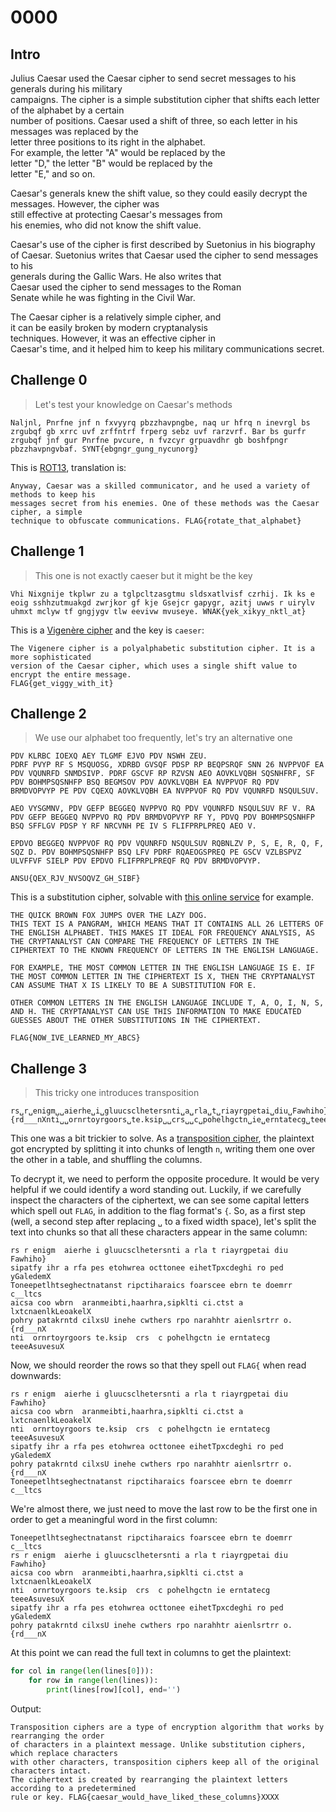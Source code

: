 
# 0000

## Intro

Julius Caesar used the Caesar cipher to send secret
messages to his generals during his military          
campaigns. The cipher is a simple substitution cipher 
that shifts each letter of the alphabet by a certain  
number of positions. Caesar used a shift of three, so 
each letter in his messages was replaced by the       
letter three positions to its right in the alphabet.  
For example, the letter "A" would be replaced by the  
letter "D," the letter "B" would be replaced by the   
letter "E," and so on.                                
                                                      
Caesar's generals knew the shift value, so they could 
easily decrypt the messages. However, the cipher was  
still effective at protecting Caesar's messages from  
his enemies, who did not know the shift value.        

Caesar's use of the cipher is first described by
Suetonius in his biography of Caesar. Suetonius writes
that Caesar used the cipher to send messages to his   
generals during the Gallic Wars. He also writes that  
Caesar used the cipher to send messages to the Roman  
Senate while he was fighting in the Civil War.        
                                                      
The Caesar cipher is a relatively simple cipher, and  
it can be easily broken by modern cryptanalysis       
techniques. However, it was an effective cipher in    
Caesar's time, and it helped him to keep his military 
communications secret. 

## Challenge 0

> Let's test your knowledge on Caesar's methods

```
Naljnl, Pnrfne jnf n fxvyyrq pbzzhavpngbe, naq ur hfrq n inevrgl bs zrgubqf gb xrrc uvf zrffntrf frperg sebz uvf rarzvrf. Bar bs gurfr zrgubqf jnf gur Pnrfne pvcure, n fvzcyr grpuavdhr gb boshfpngr pbzzhavpngvbaf. SYNT{ebgngr_gung_nycunorg}
```

This is [ROT13](https://en.wikipedia.org/wiki/ROT13), translation is:

```
Anyway, Caesar was a skilled communicator, and he used a variety of methods to keep his 
messages secret from his enemies. One of these methods was the Caesar cipher, a simple 
technique to obfuscate communications. FLAG{rotate_that_alphabet}
```

## Challenge 1

> This one is not exactly caeser but it might be the key

```
Vhi Nixgnije tkplwr zu a tglpcltzasgtmu sldsxatlvisf czrhij. Ik ks e eoig sshhzutmuakgd zwrjkor gf kje Gsejcr gapygr, azitj uwws r uirylv uhmxt mclyw tf gngjygv tlw eevivw mvuseye. WNAK{yek_xikyy_nktl_at}
```

This is a [Vigenère cipher](https://en.wikipedia.org/wiki/Vigen%C3%A8re_cipher) and the key is `caeser`:

```
The Vigenere cipher is a polyalphabetic substitution cipher. It is a more sophisticated 
version of the Caesar cipher, which uses a single shift value to encrypt the entire message. 
FLAG{get_viggy_with_it}
```

## Challenge 2

> We use our alphabet too frequently, let's try an alternative one

```
PDV KLRBC IOEXQ AEY TLGMF EJVO PDV NSWH ZEU.
PDRF PVYP RF S MSQUOSG, XDRBD GVSQF PDSP RP BEQPSRQF SNN 26 NVPPVOF EA PDV VQUNRFD SNMDSIVP. PDRF GSCVF RP RZVSN AEO AOVKLVQBH SQSNHFRF, SF PDV BOHMPSQSNHFP BSQ BEGMSOV PDV AOVKLVQBH EA NVPPVOF RQ PDV BRMDVOPVYP PE PDV CQEXQ AOVKLVQBH EA NVPPVOF RQ PDV VQUNRFD NSQULSUV.

AEO VYSGMNV, PDV GEFP BEGGEQ NVPPVO RQ PDV VQUNRFD NSQULSUV RF V. RA PDV GEFP BEGGEQ NVPPVO RQ PDV BRMDVOPVYP RF Y, PDVQ PDV BOHMPSQSNHFP BSQ SFFLGV PDSP Y RF NRCVNH PE IV S FLIFPRPLPREQ AEO V.

EPDVO BEGGEQ NVPPVOF RQ PDV VQUNRFD NSQULSUV RQBNLZV P, S, E, R, Q, F, SQZ D. PDV BOHMPSQSNHFP BSQ LFV PDRF RQAEOGSPREQ PE GSCV VZLBSPVZ ULVFFVF SIELP PDV EPDVO FLIFPRPLPREQF RQ PDV BRMDVOPVYP.

ANSU{QEX_RJV_NVSOQVZ_GH_SIBF}
```

This is a substitution cipher, solvable with [this online service](https://www.guballa.de/substitution-solver) for example.

```
THE QUICK BROWN FOX JUMPS OVER THE LAZY DOG.
THIS TEXT IS A PANGRAM, WHICH MEANS THAT IT CONTAINS ALL 26 LETTERS OF THE ENGLISH ALPHABET. THIS MAKES IT IDEAL FOR FREQUENCY ANALYSIS, AS THE CRYPTANALYST CAN COMPARE THE FREQUENCY OF LETTERS IN THE CIPHERTEXT TO THE KNOWN FREQUENCY OF LETTERS IN THE ENGLISH LANGUAGE.

FOR EXAMPLE, THE MOST COMMON LETTER IN THE ENGLISH LANGUAGE IS E. IF THE MOST COMMON LETTER IN THE CIPHERTEXT IS X, THEN THE CRYPTANALYST CAN ASSUME THAT X IS LIKELY TO BE A SUBSTITUTION FOR E.

OTHER COMMON LETTERS IN THE ENGLISH LANGUAGE INCLUDE T, A, O, I, N, S, AND H. THE CRYPTANALYST CAN USE THIS INFORMATION TO MAKE EDUCATED GUESSES ABOUT THE OTHER SUBSTITUTIONS IN THE CIPHERTEXT.

FLAG{NOW_IVE_LEARNED_MY_ABCS}
```

## Challenge 3

> This tricky one introduces transposition

```
rs␣r␣enigm␣␣aierhe␣i␣gluucsclhetersnti␣a␣rla␣t␣riayrgpetai␣diu␣Fawhiho}sipatfy␣ihr␣a␣rfa␣pes␣etohwrea␣octtonee␣eihetTpxcdeghi␣ro␣ped␣yGaledemXToneepetlhtseghectnatanst␣ripctiharaics␣foarscee␣ebrn␣te␣doemrr␣c__ltcsaicsa␣coo␣wbrn␣␣aranmeibti,haarhra,sipklti␣ci.ctst␣a␣lxtcnaenlkLeoakelXpohry␣patakrntd␣cilxsU␣inehe␣cwthers␣rpo␣narahhtr␣aienlsrtrr␣o.{rd___nXnti␣␣ornrtoyrgoors␣te.ksip␣␣crs␣␣c␣pohelhgctn␣ie␣erntatecg␣teeeAsuvesuX
```

This one was a bit trickier to solve. As a [transposition cipher](https://en.wikipedia.org/wiki/Transposition_cipher), the plaintext got
encrypted by splitting it into chunks of length `n`, writing them one over the other in a table, and shuffling the columns.

To decrypt it, we need to perform the opposite procedure. It would be very helpful if we could identify a word standing out. Luckily,
if we carefully inspect the characters of the ciphertext, we can see some capital letters which spell out `FLAG`, in addition to the flag 
format's `{`. So, as a first step (well, a second step after replacing `␣` to a fixed width space), let's split the text into chunks so that
all these characters appear in the same column:

```
rs r enigm  aierhe i gluucsclhetersnti a rla t riayrgpetai diu Fawhiho}
sipatfy ihr a rfa pes etohwrea octtonee eihetTpxcdeghi ro ped yGaledemX
Toneepetlhtseghectnatanst ripctiharaics foarscee ebrn te doemrr c__ltcs
aicsa coo wbrn  aranmeibti,haarhra,sipklti ci.ctst a lxtcnaenlkLeoakelX
pohry patakrntd cilxsU inehe cwthers rpo narahhtr aienlsrtrr o.{rd___nX
nti  ornrtoyrgoors te.ksip  crs  c pohelhgctn ie erntatecg teeeAsuvesuX
```

Now, we should reorder the rows so that they spell out `FLAG{` when read downwards:

```
rs r enigm  aierhe i gluucsclhetersnti a rla t riayrgpetai diu Fawhiho}
aicsa coo wbrn  aranmeibti,haarhra,sipklti ci.ctst a lxtcnaenlkLeoakelX
nti  ornrtoyrgoors te.ksip  crs  c pohelhgctn ie erntatecg teeeAsuvesuX
sipatfy ihr a rfa pes etohwrea octtonee eihetTpxcdeghi ro ped yGaledemX
pohry patakrntd cilxsU inehe cwthers rpo narahhtr aienlsrtrr o.{rd___nX
Toneepetlhtseghectnatanst ripctiharaics foarscee ebrn te doemrr c__ltcs
```

We're almost there, we just need to move the last row to be the first one in order to get
a meaningful word in the first column:

```
Toneepetlhtseghectnatanst ripctiharaics foarscee ebrn te doemrr c__ltcs
rs r enigm  aierhe i gluucsclhetersnti a rla t riayrgpetai diu Fawhiho}
aicsa coo wbrn  aranmeibti,haarhra,sipklti ci.ctst a lxtcnaenlkLeoakelX
nti  ornrtoyrgoors te.ksip  crs  c pohelhgctn ie erntatecg teeeAsuvesuX
sipatfy ihr a rfa pes etohwrea octtonee eihetTpxcdeghi ro ped yGaledemX
pohry patakrntd cilxsU inehe cwthers rpo narahhtr aienlsrtrr o.{rd___nX
```

At this point we can read the full text in columns to get the plaintext:

```python
for col in range(len(lines[0])):
    for row in range(len(lines)):
        print(lines[row][col], end='')
```

Output:

```
Transposition ciphers are a type of encryption algorithm that works by rearranging the order 
of characters in a plaintext message. Unlike substitution ciphers, which replace characters 
with other characters, transposition ciphers keep all of the original characters intact. 
The ciphertext is created by rearranging the plaintext letters according to a predetermined 
rule or key. FLAG{caesar_would_have_liked_these_columns}XXXX
```